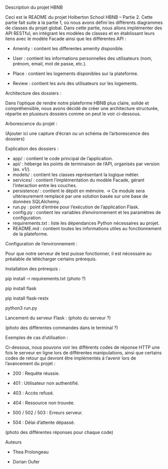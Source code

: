 Description du projet HBNB

Ceci est le README du projet Holberton School HBNB – Partie 2. Cette partie fait suite à la partie 1, où nous avons défini les différents diagrammes de classes du projet global. Dans cette partie, nous allons implémenter  des API RESTful, en intégrant les modèles de classes et en établissant leurs liens avec le modèle Facade ainsi que les différentes API :

- Amenity : contient les differentes amenity disponible.

- User : contient les informations personnelles des utilisateurs (nom, prénom, email, mot de passe, etc.).

- Place : contient les logements disponibles sur la plateforme.

- Review : contient les avis des utilisateurs sur les logements.


Architecture des dossiers :

Dans l’optique de rendre notre plateforme HBNB plus claire, solide et compréhensible, nous avons décidé de créer une architecture structurée, répartie en plusieurs dossiers comme on peut le voir ci-dessous.

Arborescence du projet :

(Ajouter ici une capture d’écran ou un schéma de l’arborescence des dossiers)

Explication des dossiers :

- app/ : contient le code principal de l’application.
- api/ : héberge les points de terminaison de l’API, organisés par version (ex. v1/).
- models/ : contient les classes représentant la logique métier.
- services/ : contient l’implémentation du modèle Facade, gérant l’interaction entre les couches.
- persistence/ : contient le dépôt en mémoire. → Ce module sera ultérieurement remplacé par une solution basée sur une base de données SQLAlchemy.
- run.py : point d’entrée pour l’exécution de l’application Flask.
- config.py : contient les variables d’environnement et les paramètres de configuration.
- requirements.txt : liste les dépendances Python nécessaires au projet.
- README.md : contient toutes les informations utiles au fonctionnement de la plateforme.


Configuration de l’environnement :

Pour que notre serveur de test puisse fonctionner, il est nécessaire au préalable de télécharger certains prérequis.

Installation des prérequis :

pip install -r requirements.txt
(photo ?)

pip install flask

pip install flask-restx

python3 run.py

Lancement du serveur Flask :
(photo du serveur ?)

(photo des différentes commandes dans le terminal ?)


Exemples de cas d’utilisation :

Ci-dessous, nous pouvons voir les différents codes de réponse HTTP une fois le serveur en ligne lors de différentes manipulations, ainsi que certains codes de retour qui devront être implémentés à l’avenir lors de l’avancement du projet :

- 200 : Requête réussie.

- 401 : Utilisateur non authentifié.

- 403 : Accès refusé.

- 404 : Ressource non trouvée.

- 500 / 502 / 503 : Erreurs serveur.

- 504 : Délai d’attente dépassé.

(photo des différentes réponses pour chaque code)

Auteurs

- Thea Prolongeau 

- Dorian Oufer 
